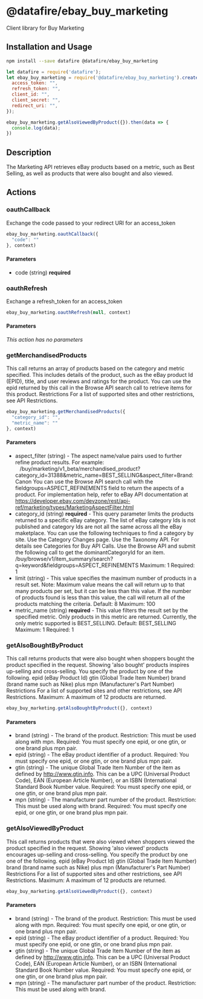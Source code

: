 # @datafire/ebay_buy_marketing

Client library for Buy Marketing

## Installation and Usage
```bash
npm install --save datafire @datafire/ebay_buy_marketing
```

```js
let datafire = require('datafire');
let ebay_buy_marketing = require('@datafire/ebay_buy_marketing').create({
  access_token: "",
  refresh_token: "",
  client_id: "",
  client_secret: "",
  redirect_uri: "",
});

ebay_buy_marketing.getAlsoViewedByProduct({}).then(data => {
  console.log(data);
})
```

## Description
The Marketing API retrieves eBay products based on a metric, such as Best Selling, as well as products that were also bought and also viewed.

## Actions
### oauthCallback
Exchange the code passed to your redirect URI for an access_token


```js
ebay_buy_marketing.oauthCallback({
  "code": ""
}, context)
```

#### Parameters
* code (string) **required**

### oauthRefresh
Exchange a refresh_token for an access_token


```js
ebay_buy_marketing.oauthRefresh(null, context)
```

#### Parameters
*This action has no parameters*

### getMerchandisedProducts
This call returns an array of products based on the category and metric specified. This includes details of the product, such as the eBay product Id (EPID), title, and user reviews and ratings for the product. You can use the epid returned by this call in the Browse API search call to retrieve items for this product. Restrictions For a list of supported sites and other restrictions, see API Restrictions.


```js
ebay_buy_marketing.getMerchandisedProducts({
  "category_id": "",
  "metric_name": ""
}, context)
```

#### Parameters
* aspect_filter (string) - The aspect name/value pairs used to further refine product results. For example: &nbsp;&nbsp;&nbsp;/buy/marketing/v1_beta/merchandised_product?category_id=31388&amp;metric_name=BEST_SELLING&amp;aspect_filter=Brand:Canon You can use the Browse API search call with the fieldgroups=ASPECT_REFINEMENTS field to return the aspects of a product. For implementation help, refer to eBay API documentation at https://developer.ebay.com/devzone/rest/api-ref/marketing/types/MarketingAspectFilter.html
* category_id (string) **required** - This query parameter limits the products returned to a specific eBay category. The list of eBay category Ids is not published and category Ids are not all the same across all the eBay maketplace. You can use the following techniques to find a category by site. Use the Category Changes page. Use the Taxonomy API. For details see Categories for Buy API Calls. Use the Browse API and submit the following call to get the dominantCategoryId for an item. /buy/browse/v1/item_summary/search?q=keyword&amp;fieldgroups=ASPECT_REFINEMENTS Maximum: 1 Required: 1
* limit (string) - This value specifies the maximum number of products in a result set. Note: Maximum value means the call will return up to that many products per set, but it can be less than this value. If the number of products found is less than this value, the call will return all of the products matching the criteria. Default: 8 Maximum: 100
* metric_name (string) **required** - This value filters the result set by the specified metric. Only products in this metric are returned. Currently, the only metric supported is BEST_SELLING. Default: BEST_SELLING Maximum: 1 Required: 1

### getAlsoBoughtByProduct
This call returns products that were also bought when shoppers bought the product specified in the request. Showing 'also bought' products inspires up-selling and cross-selling. You specify the product by one of the following. epid (eBay Product Id) gtin (Global Trade Item Number) brand (brand name such as Nike) plus mpn (Manufacturer's Part Number) Restrictions For a list of supported sites and other restrictions, see API Restrictions. Maximum: A maximum of 12 products are returned.


```js
ebay_buy_marketing.getAlsoBoughtByProduct({}, context)
```

#### Parameters
* brand (string) - The brand of the product. Restriction: This must be used along with mpn. Required: You must specify one epid, or one gtin, or one brand plus mpn pair.
* epid (string) - The eBay product identifier of a product. Required: You must specify one epid, or one gtin, or one brand plus mpn pair.
* gtin (string) - The unique Global Trade Item Number of the item as defined by http://www.gtin.info. This can be a UPC (Universal Product Code), EAN (European Article Number), or an ISBN (International Standard Book Number value. Required: You must specify one epid, or one gtin, or one brand plus mpn pair.
* mpn (string) - The manufacturer part number of the product. Restriction: This must be used along with brand. Required: You must specify one epid, or one gtin, or one brand plus mpn pair.

### getAlsoViewedByProduct
This call returns products that were also viewed when shoppers viewed the product specified in the request. Showing 'also viewed' products encourages up-selling and cross-selling. You specify the product by one one of the following. epid (eBay Product Id) gtin (Global Trade Item Number) brand (brand name such as Nike) plus mpn (Manufacturer's Part Number) Restrictions For a list of supported sites and other restrictions, see API Restrictions. Maximum: A maximum of 12 products are returned.


```js
ebay_buy_marketing.getAlsoViewedByProduct({}, context)
```

#### Parameters
* brand (string) - The brand of the product. Restriction: This must be used along with mpn. Required: You must specify one epid, or one gtin, or one brand plus mpn pair.
* epid (string) - The eBay product identifier of a product. Required: You must specify one epid, or one gtin, or one brand plus mpn pair.
* gtin (string) - The unique Global Trade Item Number of the item as defined by http://www.gtin.info. This can be a UPC (Universal Product Code), EAN (European Article Number), or an ISBN (International Standard Book Number value. Required: You must specify one epid, or one gtin, or one brand plus mpn pair.
* mpn (string) - The manufacturer part number of the product. Restriction: This must be used along with brand.


